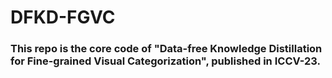 # DFKD-FGVC
### This repo is the core code of "Data-free Knowledge Distillation for Fine-grained Visual Categorization", published in ICCV-23.
